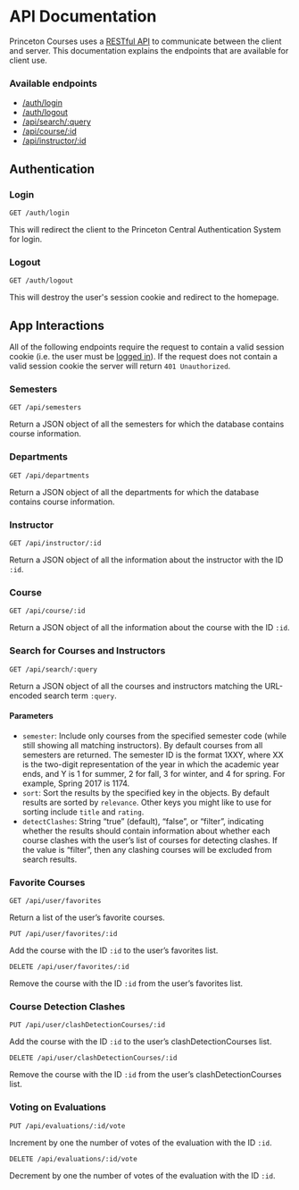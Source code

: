# API Documentation
Princeton Courses uses a [RESTful API](https://en.wikipedia.org/wiki/Representational_state_transfer) to communicate between the client and server. This documentation explains the endpoints that are available for client use.

### Available endpoints
* [/auth/login](#login)
* [/auth/logout](#logout)
* [/api/search/:query](#search-for-courses-and-instructors)
* [/api/course/:id](#course)
* [/api/instructor/:id](#instructor)

## Authentication
### Login
```HTTP
GET /auth/login
```
This will redirect the client to the Princeton Central Authentication System for login.
### Logout
```HTTP
GET /auth/logout
```
This will destroy the user's session cookie and redirect to the homepage.

## App Interactions
All of the following endpoints require the request to contain a valid session cookie (i.e. the user must be [logged in](#login)). If the request does not contain a valid session cookie the server will return `401 Unauthorized`.

### Semesters
```HTTP
GET /api/semesters
```
Return a JSON object of all the semesters for which the database contains course information.

### Departments
```HTTP
GET /api/departments
```
Return a JSON object of all the departments for which the database contains course information.

### Instructor
```HTTP
GET /api/instructor/:id
```
Return a JSON object of all the information about the instructor with the ID `:id`.

### Course
```HTTP
GET /api/course/:id
```
Return a JSON object of all the information about the course with the ID `:id`.

### Search for Courses and Instructors
```HTTP
GET /api/search/:query
```
Return a JSON object of all the courses and instructors matching the URL-encoded search term `:query`.
#### Parameters
* `semester`: Include only courses from the specified semester code (while still showing all matching instructors). By default courses from all semesters are returned. The semester ID is the format 1XXY, where XX is the two-digit representation of the year in which the academic year ends, and Y is 1 for summer, 2 for fall, 3 for winter, and 4 for spring. For example, Spring 2017 is 1174.
* `sort`: Sort the results by the specified key in the objects. By default results are sorted by `relevance`. Other keys you might like to use for sorting include `title` and `rating`.
* `detectClashes`: String “true” (default), “false”, or “filter”, indicating whether the results should contain information about whether each course clashes with the user’s list of courses for detecting clashes. If the value is “filter”, then any clashing courses will be excluded from search results.

### Favorite Courses
```HTTP
GET /api/user/favorites
```
Return a list of the user’s favorite courses.

```HTTP
PUT /api/user/favorites/:id
```
Add the course with the ID `:id` to the user’s favorites list.

```HTTP
DELETE /api/user/favorites/:id
```
Remove the course with the ID `:id` from the user’s favorites list.

### Course Detection Clashes
```HTTP
PUT /api/user/clashDetectionCourses/:id
```
Add the course with the ID `:id` to the user’s clashDetectionCourses list.

```HTTP
DELETE /api/user/clashDetectionCourses/:id
```
Remove the course with the ID `:id` from the user’s clashDetectionCourses list.

### Voting on Evaluations
```HTTP
PUT /api/evaluations/:id/vote
```
Increment by one the number of votes of the evaluation with the ID `:id`.
```HTTP
DELETE /api/evaluations/:id/vote
```
Decrement by one the number of votes of the evaluation with the ID `:id`.
